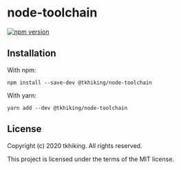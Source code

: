 # node-toolchain

[![npm version](https://badge.fury.io/js/%40tkhiking%2Fnode-toolchain.svg)](https://badge.fury.io/js/%40tkhiking%2Fnode-toolchain)

## Installation

With npm:

```shell
npm install --save-dev @tkhiking/node-toolchain
```

With yarn:

```shell
yarn add --dev @tkhiking/node-toolchain
```

## License

Copyright (c) 2020 tkhiking. All rights reserved.

This project is licensed under the terms of the MIT license.
